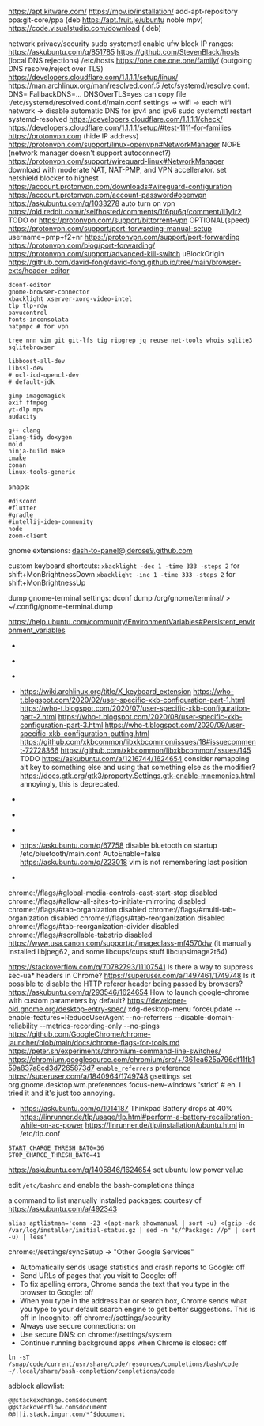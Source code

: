 https://apt.kitware.com/
https://mpv.io/installation/
add-apt-repository ppa:git-core/ppa (deb https://apt.fruit.je/ubuntu noble mpv)
https://code.visualstudio.com/download (.deb)

network privacy/security
sudo systemctl enable ufw
  block IP ranges: https://askubuntu.com/q/851785
https://github.com/StevenBlack/hosts (local DNS rejections)
  /etc/hosts
https://one.one.one.one/family/ (outgoing DNS resolve/reject over TLS)
https://developers.cloudflare.com/1.1.1.1/setup/linux/
  https://man.archlinux.org/man/resolved.conf.5
  /etc/systemd/resolve.conf: DNS= FallbackDNS=... DNSOverTLS=yes
    can copy file :/etc/systemd/resolved.conf.d/main.conf
  settings -> wifi -> each wifi network -> disable automatic DNS for ipv4 and ipv6
  sudo systemctl restart systemd-resolved
  https://developers.cloudflare.com/1.1.1.1/check/
  https://developers.cloudflare.com/1.1.1.1/setup/#test-1111-for-families
https://protonvpn.com (hide IP address)
  https://protonvpn.com/support/linux-openvpn#NetworkManager
  NOPE (network manager doesn't support autoconnect?) https://protonvpn.com/support/wireguard-linux#NetworkManager
    download with moderate NAT, NAT-PMP, and VPN accellerator. set netshield blocker to highest
  https://account.protonvpn.com/downloads#wireguard-configuration
  https://account.protonvpn.com/account-password#openvpn
  https://askubuntu.com/q/1033278 auto turn on vpn
  https://old.reddit.com/r/selfhosted/comments/1f6pu6q/comment/ll1y1r2 TODO
    or https://protonvpn.com/support/bittorrent-vpn
  OPTIONAL(speed) https://protonvpn.com/support/port-forwarding-manual-setup
    username+pmp+f2+nr
    https://protonvpn.com/support/port-forwarding
    https://protonvpn.com/blog/port-forwarding/
  https://protonvpn.com/support/advanced-kill-switch
uBlockOrigin
https://github.com/david-fong/david-fong.github.io/tree/main/browser-exts/header-editor

```
dconf-editor
gnome-browser-connector
xbacklight xserver-xorg-video-intel
tlp tlp-rdw
pavucontrol
fonts-inconsolata
natpmpc # for vpn

tree nnn vim git git-lfs tig ripgrep jq reuse net-tools whois sqlite3 sqlitebrowser

libboost-all-dev
libssl-dev
# ocl-icd-opencl-dev
# default-jdk

gimp imagemagick
exif ffmpeg
yt-dlp mpv
audacity

g++ clang
clang-tidy doxygen
mold
ninja-build make
cmake
conan
linux-tools-generic
```

snaps:
```
#discord
#flutter
#gradle
#intellij-idea-community
node
zoom-client
```

gnome extensions:
dash-to-panel@jderose9.github.com



custom keyboard shortcuts:
`xbacklight -dec 1 -time 333 -steps 2` for shift+MonBrightnessDown
`xbacklight -inc 1 -time 333 -steps 2` for shift+MonBrightnessUp

dump gnome-terminal settings:
dconf dump /org/gnome/terminal/ > ~/.config/gnome-terminal.dump

<https://help.ubuntu.com/community/EnvironmentVariables#Persistent_environment_variables>

- [](https://askubuntu.com/questions/147462/how-can-i-change-the-tty-colors)

- [](https://askubuntu.com/questions/1025765/how-to-map-alt-hjkl-keys-to-arrow-keys)
- [](https://askubuntu.com/a/257497)

- [](https://medium.com/@damko/a-simple-humble-but-comprehensive-guide-to-xkb-for-linux-6f1ad5e13450)
<https://wiki.archlinux.org/title/X_keyboard_extension>
https://who-t.blogspot.com/2020/02/user-specific-xkb-configuration-part-1.html
https://who-t.blogspot.com/2020/07/user-specific-xkb-configuration-part-2.html
https://who-t.blogspot.com/2020/08/user-specific-xkb-configuration-part-3.html
https://who-t.blogspot.com/2020/09/user-specific-xkb-configuration-putting.html
https://github.com/xkbcommon/libxkbcommon/issues/18#issuecomment-72728366
https://github.com/xkbcommon/libxkbcommon/issues/145
TODO https://askubuntu.com/a/1216744/1624654 consider remapping alt key to something else and using that something else as the modifier?
https://docs.gtk.org/gtk3/property.Settings.gtk-enable-mnemonics.html annoyingly, this is deprecated.

- [](https://askubuntu.com/questions/103249/how-to-increase-brightness-in-smaller-steps/1080149#1080149)

- [](https://askubuntu.com/questions/315625/how-to-disable-the-shortcut-ctrl-alt-arrow-in-gnome-3-8)
- [](https://unix.stackexchange.com/questions/260601/understanding-setting-up-different-input-methods)

- [](https://docs.github.com/en/github/authenticating-to-github/connecting-to-github-with-ssh)
https://askubuntu.com/q/67758 disable bluetooth on startup
  /etc/bluetooth/main.conf AutoEnable=false
https://askubuntu.com/q/223018 vim is not remembering last position

- [](https://www.youtube.com/watch?v=KA6A3oeocHY&ab_channel=MentalOutlaw)

chrome://flags/#global-media-controls-cast-start-stop  disabled
chrome://flags/#allow-all-sites-to-initiate-mirroring  disabled
chrome://flags/#tab-organization                       disabled
chrome://flags/#multi-tab-organization                 disabled
chrome://flags/#tab-reorganization                     disabled
chrome://flags/#tab-reorganization-divider             disabled
chrome://flags/#scrollable-tabstrip                    disabled
https://www.usa.canon.com/support/p/imageclass-mf4570dw (it manually installed libjpeg62, and some libcups/cups stuff libcupsimage2t64)

https://stackoverflow.com/q/70782793/11107541 Is there a way to suppress sec-ua* headers in Chrome?
https://superuser.com/a/1497461/1749748 Is it possible to disable the HTTP referer header being passed by browsers?
https://askubuntu.com/q/293546/1624654 How to launch google-chrome with custom parameters by default?
https://developer-old.gnome.org/desktop-entry-spec/
xdg-desktop-menu forceupdate
 --enable-features=ReduceUserAgent --no-referrers --disable-domain-reliability --metrics-recording-only --no-pings
https://github.com/GoogleChrome/chrome-launcher/blob/main/docs/chrome-flags-for-tools.md
https://peter.sh/experiments/chromium-command-line-switches/
https://chromium.googlesource.com/chromium/src/+/361ea625a796df11fb159a837a8cd3d7265873d7 `enable_referrers` preference
https://superuser.com/a/1840964/1749748
gsettings set org.gnome.desktop.wm.preferences focus-new-windows 'strict' # eh. I tried it and it's just too annoying.

- [](https://help.ubuntu.com/stable/ubuntu-help/power-batterylife.html.en)
https://askubuntu.com/q/1014187 Thinkpad Battery drops at 40%
https://linrunner.de/tlp/usage/tlp.html#perform-a-battery-recalibration-while-on-ac-power
https://linrunner.de/tlp/installation/ubuntu.html
in /etc/tlp.conf
```
START_CHARGE_THRESH_BAT0=36
STOP_CHARGE_THRESH_BAT0=41
```
https://askubuntu.com/q/1405846/1624654 set ubuntu low power value

edit `/etc/bashrc` and enable the bash-completions things


a command to list manually installed packages:
courtesy of https://askubuntu.com/a/492343
```
alias aptlistman='comm -23 <(apt-mark showmanual | sort -u) <(gzip -dc /var/log/installer/initial-status.gz | sed -n "s/^Package: //p" | sort -u) | less'
```

chrome://settings/syncSetup -> "Other Google Services"
- Automatically sends usage statistics and crash reports to Google: off
- Send URLs of pages that you visit to Google: off
- To fix spelling errors, Chrome sends the text that you type in the browser to Google: off
- When you type in the address bar or search box, Chrome sends what you type to your default search engine to get better suggestions. This is off in Incognito: off
chrome://settings/security
- Always use secure connections: on
- Use secure DNS: on
chrome://settings/system
- Continue running background apps when Chrome is closed: off

```
ln -sT /snap/code/current/usr/share/code/resources/completions/bash/code ~/.local/share/bash-completion/completions/code
```

adblock allowlist:
```
@@stackexchange.com$document
@@stackoverflow.com$document
@@||i.stack.imgur.com/*^$document
```
